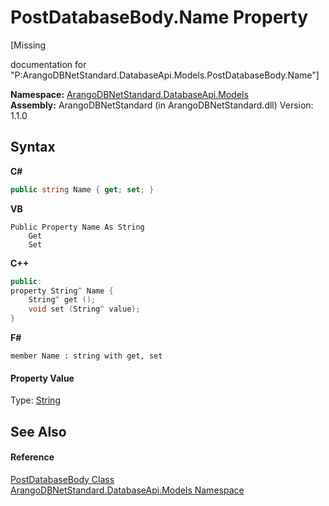 # PostDatabaseBody.Name Property 
 

\[Missing <summary> documentation for "P:ArangoDBNetStandard.DatabaseApi.Models.PostDatabaseBody.Name"\]

**Namespace:**&nbsp;<a href="e5881068-7aa9-3b9e-6254-e9d29145ad7d">ArangoDBNetStandard.DatabaseApi.Models</a><br />**Assembly:**&nbsp;ArangoDBNetStandard (in ArangoDBNetStandard.dll) Version: 1.1.0

## Syntax

**C#**<br />
``` C#
public string Name { get; set; }
```

**VB**<br />
``` VB
Public Property Name As String
	Get
	Set
```

**C++**<br />
``` C++
public:
property String^ Name {
	String^ get ();
	void set (String^ value);
}
```

**F#**<br />
``` F#
member Name : string with get, set

```


#### Property Value
Type: <a href="https://docs.microsoft.com/dotnet/api/system.string" target="_blank" rel="noopener noreferrer">String</a>

## See Also


#### Reference
<a href="3577f4e0-e3e3-b704-431c-64eb28555607">PostDatabaseBody Class</a><br /><a href="e5881068-7aa9-3b9e-6254-e9d29145ad7d">ArangoDBNetStandard.DatabaseApi.Models Namespace</a><br />